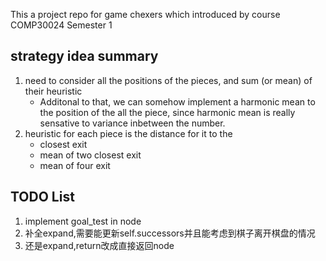 This a project repo for game chexers which introduced by course COMP30024 Semester 1

## strategy idea summary
1. need to consider all the positions of the pieces, and sum (or mean) of their heuristic
    - Additonal to that, we can somehow implement a harmonic mean to the position of the all the piece, since harmonic mean is really sensative to variance inbetween the number.
2. heuristic for each piece is the distance for it to the
    - closest exit
    - mean of two closest exit
    - mean of four exit


## TODO List
1. implement goal_test in node
2. 补全expand,需要能更新self.successors并且能考虑到棋子离开棋盘的情况
3. 还是expand,return改成直接返回node